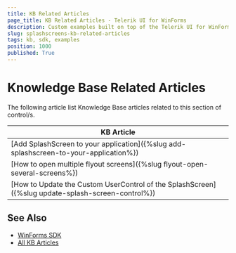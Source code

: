 ```yaml
---
title: KB Related Articles
page_title: KB Related Articles - Telerik UI for WinForms
description: Custom examples built on top of the Telerik UI for WinForms control.
slug: splashscreens-kb-related-articles
tags: kb, sdk, examples
position: 1000
published: True
---
```


# Knowledge Base Related Articles

The following article list Knowledge Base articles related to this section of control/s.
<!--KB Articles Table-->

|KB Article|
|----|
|[Add SplashScreen to your application]({%slug add-splashscreen-to-your-application%})|
|[How to open multiple flyout screens]({%slug flyout-open-several-screens%})|
|[How to Update the Custom UserControl of the SplashScreen]({%slug update-splash-screen-control%})|

## See Also

* [WinForms SDK](https://github.com/telerik/winforms-sdk)
* [All KB Articles](https://docs.telerik.com/devtools/winforms/knowledge-base)
